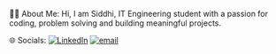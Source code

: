 
 🔭💫 About Me:
Hi, I am Siddhi, IT Engineering student with a passion for coding, problem solving and building meaningful projects.


 🌐 Socials:
[![LinkedIn](https://img.shields.io/badge/LinkedIn-%230077B5.svg?logo=linkedin&logoColor=white)](https://linkedin.com/in/siddhisali20) [![email](https://img.shields.io/badge/Email-D14836?logo=gmail&logoColor=white)](mailto:siddhi.343.samdhss@gmail.com) 



